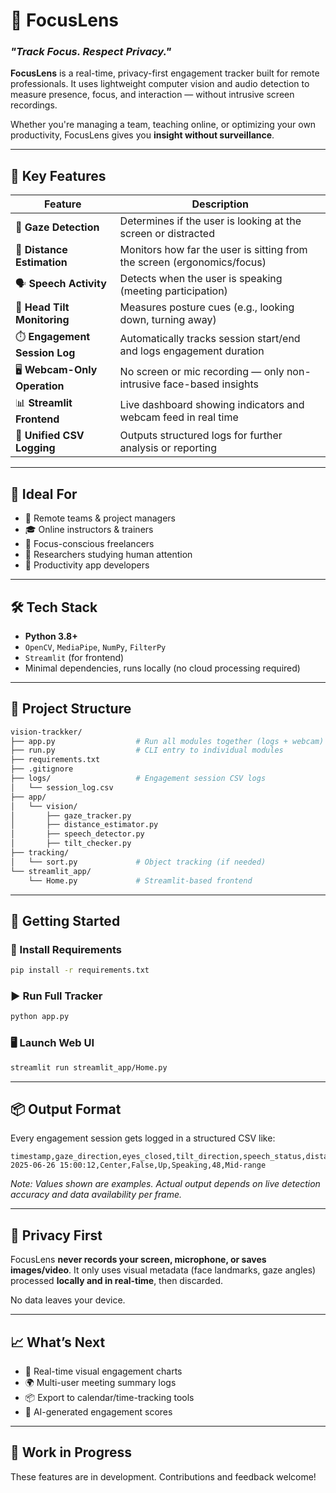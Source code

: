 # 🧠 FocusLens  
### *"Track Focus. Respect Privacy."*

**FocusLens** is a real-time, privacy-first engagement tracker built for remote professionals. It uses lightweight computer vision and audio detection to measure presence, focus, and interaction — without intrusive screen recordings.

Whether you're managing a team, teaching online, or optimizing your own productivity, FocusLens gives you **insight without surveillance**.

---

## 🚀 Key Features

| Feature                       | Description                                                             |
| ----------------------------- | ----------------------------------------------------------------------- |
| 🎯 **Gaze Detection**         | Determines if the user is looking at the screen or distracted           |
| 📏 **Distance Estimation**    | Monitors how far the user is sitting from the screen (ergonomics/focus) |
| 🗣️ **Speech Activity**        | Detects when the user is speaking (meeting participation)               |
| 🧍 **Head Tilt Monitoring**   | Measures posture cues (e.g., looking down, turning away)                |
| ⏱️ **Engagement Session Log** | Automatically tracks session start/end and logs engagement duration     |
| 🖥️ **Webcam-Only Operation**  | No screen or mic recording — only non-intrusive face-based insights     |
| 📊 **Streamlit Frontend**     | Live dashboard showing indicators and webcam feed in real time          |
| 📁 **Unified CSV Logging**    | Outputs structured logs for further analysis or reporting               |

---

## 👤 Ideal For

* 👥 Remote teams & project managers  
* 🎓 Online instructors & trainers  
* 🧠 Focus-conscious freelancers  
* 🧩 Researchers studying human attention  
* 🧰 Productivity app developers

---

## 🛠️ Tech Stack

* **Python 3.8+**
* `OpenCV`, `MediaPipe`, `NumPy`, `FilterPy`
* `Streamlit` (for frontend)
* Minimal dependencies, runs locally (no cloud processing required)

---

## 🧱 Project Structure

```bash
vision-trackker/
├── app.py                  # Run all modules together (logs + webcam)
├── run.py                  # CLI entry to individual modules
├── requirements.txt
├── .gitignore
├── logs/                   # Engagement session CSV logs
│   └── session_log.csv
├── app/
│   └── vision/
│       ├── gaze_tracker.py
│       ├── distance_estimator.py
│       ├── speech_detector.py
│       ├── tilt_checker.py
├── tracking/
│   └── sort.py             # Object tracking (if needed)
└── streamlit_app/
    └── Home.py             # Streamlit-based frontend
````

---

## 🧪 Getting Started

### 🔧 Install Requirements

```bash
pip install -r requirements.txt
```

### ▶️ Run Full Tracker

```bash
python app.py
```

### 🖥️ Launch Web UI

```bash
streamlit run streamlit_app/Home.py
```

---

## 📦 Output Format

Every engagement session gets logged in a structured CSV like:

```csv
timestamp,gaze_direction,eyes_closed,tilt_direction,speech_status,distance_cm,distance_category
2025-06-26 15:00:12,Center,False,Up,Speaking,48,Mid-range
```

*Note: Values shown are examples. Actual output depends on live detection accuracy and data availability per frame.*

---

## 🔐 Privacy First

FocusLens **never records your screen, microphone, or saves images/video**.
It only uses visual metadata (face landmarks, gaze angles) processed **locally and in real-time**, then discarded.

No data leaves your device.

---

## 📈 What’s Next

* 🧭 Real-time visual engagement charts
* 🌍 Multi-user meeting summary logs
* 📦 Export to calendar/time-tracking tools
* 🧠 AI-generated engagement scores

---

## 🚧 Work in Progress

These features are in development. Contributions and feedback welcome!
